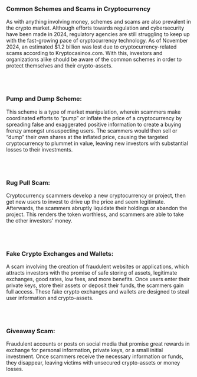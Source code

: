 <br><br><!-- Adds extra vertical space -->
### Common Schemes and Scams in Cryptocurrency


As with anything involving money, schemes and scams are also prevalent in the crypto market. Although efforts towards regulation and cybersecurity have been made in 2024, regulatory agencies are still struggling to keep up with the fast-growing pace of cryptocurrency technology. As of November 2024, an estimated $1.2 billion was lost due to cryptocurrency-related scams according to Kryptocasinos.com. With this, investors and organizations alike should be aware of the common schemes in order to protect themselves and their crypto-assets.

<br><br> <!-- Adds extra vertical space -->
### Pump and Dump Scheme:

This scheme is a type of market manipulation, wherein scammers make coordinated efforts to “pump” or inflate the price of a cryptocurrency by spreading false and exaggerated positive information to create a buying frenzy amongst unsuspecting users. The scammers would then sell or “dump” their own shares at the inflated price, causing the targeted cryptocurrency to plummet in value, leaving new investors with substantial losses to their investments.


<br><br> <!-- Adds extra vertical space -->
### Rug Pull Scam:

Cryptocurrency scammers develop a new cryptocurrency or project, then get new users to invest to drive up the price and seem legitimate. Afterwards, the scammers abruptly liquidate their holdings or abandon the project. This renders the token worthless, and scammers are able to take the other investors’ money. 


<br><br> <!-- Adds extra vertical space -->
### Fake Crypto Exchanges and Wallets:

A scam involving the creation of fraudulent websites or applications, which attracts investors with the promise of safe storing of assets, legitimate exchanges, good rates, low fees, and more benefits. Once users enter their private keys, store their assets or deposit their funds, the scammers gain full access. These fake crypto exchanges and wallets are designed to steal user information and crypto-assets.


<br><br> <!-- Adds extra vertical space -->
### Giveaway Scam:

Fraudulent accounts or posts on social media that promise great rewards in exchange for personal information, private keys, or a small initial investment. Once scammers receive the necessary information or funds, they disappear, leaving victims with unsecured crypto-assets or money losses. 